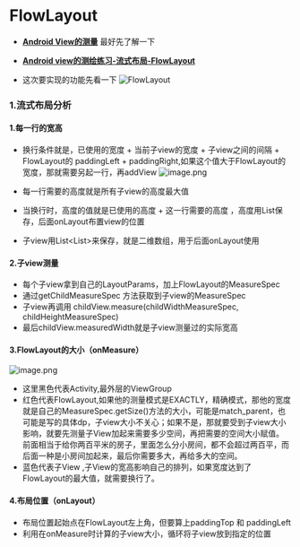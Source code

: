 # FlowLayout
- **[Android View的测量](https://www.jianshu.com/p/7e4accd25602)** 最好先了解一下
- **[Android view的测绘练习-流式布局-FlowLayout](https://www.jianshu.com/p/59ad0d7612eb)**

- 这次要实现的功能先看一下
![FlowLayout](https://upload-images.jianshu.io/upload_images/1627327-9106741de5719d4d.png?imageMogr2/auto-orient/strip%7CimageView2/2/w/1240)

### 1.流式布局分析
#### 1.每一行的宽高
- 换行条件就是，已使用的宽度 + 当前子view的宽度 + 子view之间的间隔 + FlowLayout的 paddingLeft + paddingRight,如果这个值大于FlowLayout的宽度，那就需要另起一行，再addView
![image.png](https://upload-images.jianshu.io/upload_images/1627327-35611069560a9130.png?imageMogr2/auto-orient/strip%7CimageView2/2/w/1240)

- 每一行需要的高度就是所有子view的高度最大值
- 当换行时，高度的值就是已使用的高度 + 这一行需要的高度 ，高度用List<Integer>保存，后面onLayout布置view的位置
- 子view用List<List<View>>来保存，就是二维数组，用于后面onLayout使用

#### 2.子view测量
- 每个子view拿到自己的LayoutParams，加上FlowLayout的MeasureSpec
- 通过getChildMeasureSpec 方法获取到子view的MeasureSpec
- 子view再调用 childView.measure(childWidthMeasureSpec, childHeightMeasureSpec)
- 最后childView.measuredWidth就是子view测量过的实际宽高

#### 3.FlowLayout的大小（onMeasure）
![image.png](https://upload-images.jianshu.io/upload_images/1627327-5e836e9035fd002b.png?imageMogr2/auto-orient/strip%7CimageView2/2/w/1240)
- 这里黑色代表Activity,最外层的ViewGroup
- 红色代表FlowLayout,如果他的测量模式是EXACTLY，精确模式，那他的宽度就是自己的MeasureSpec.getSize()方法的大小，可能是match_parent，也可能是写的具体dp，子view大小不关心；如果不是，那就要受到子view大小影响，就要先测量子View加起来需要多少空间，再把需要的空间大小赋值。前面相当于给你两百平米的房子，里面怎么分小房间，都不会超过两百平，而后面一种是小房间加起来，最后你需要多大，再给多大的空间。
- 蓝色代表子View ,子View的宽高影响自己的排列，如果宽度达到了FlowLayout的最大值，就需要换行了。


#### 4.布局位置（onLayout）
- 布局位置起始点在FlowLayout左上角，但要算上paddingTop 和 paddingLeft
- 利用在onMeasure时计算的子view大小，循环将子view放到指定的位置



